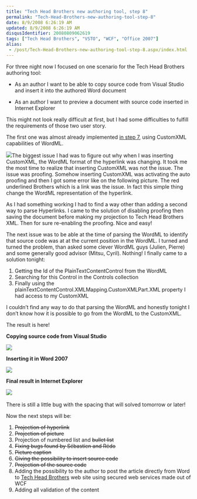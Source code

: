 ```yaml
---
title: "Tech Head Brothers new authoring tool, step 8"
permalink: "Tech-Head-Brothers-new-authoring-tool-step-8"
date: 8/9/2008 6:26:19 AM
updated: 8/9/2008 6:26:19 AM
disqusIdentifier: 20080809062619
tags: ["Tech Head Brothers", "VSTO", "WCF", "Office 2007"]
alias:
 - /post/Tech-Head-Brothers-new-authoring-tool-step-8.aspx/index.html
---
```

For three night now I focused on one scenario for the Tech Head Brothers authoring tool:

*   As an author I want to be able to copy source code from Visual Studio and insert it into the authored Word document
<!-- more -->
*   As an author I want to preview a document with source code inserted in Internet Explorer  

This might not look really difficult at first, but I had some difficulties to fulfill the requirements of those two user story.

The first one was almost already implemented [in step 7](http://weblogs.asp.net/lkempe/archive/2008/03/12/tech-head-brothers-new-authoring-tool-step-7.aspx), using CustomXML capabilities of WordML.

![](http://farm4.static.flickr.com/3228/2745205622_92d3d8e762_o.png)The biggest issue I had was to figure out why when I was inserting CustomXML, the WordML format of the hyperlink was changing. It took me the most time to realize that inserting CustomXML was not the issue. The issue was proofing. Somehow inserting CustomXML was activating the auto proofing and then I got some error like on the following picture. The red underlined Brothers which is a link was the issue. In fact this simple thing change the WordML representation of the hyperlink.

As I had something working I had to find a way other than adding a second way to parse Hyperlinks. I came to the solution of disabling proofing then saving the document before making my projection to Tech Head Brothers XML. Then for sure re-enabling the proofing. Nice and easy!

The next issue was to be able at the time of parsing the WordML to identify that source code was at at the current position in the WordML. I turned and turned the problem, than asked some clever WordML guys (Julien, Pierre) and some generally good advisor (Mitsu, Cyril). Nothing! I finally came to a solution tonight:

1.  Getting the Id of the PlainTextContentControl from the WordML
2.  Searching for this Control in the Controls collection
3.  Finally using the plainTextContentControl.XMLMapping.CustomXMLPart.XML property I had access to my CustomXML  

I couldn’t find any way to do that parsing the WordML and honestly tonight I don’t know how it is possible to go from the WordML to the CustomXML.

The result is here!

**Copying source code from Visual Studio**

![](http://farm4.static.flickr.com/3089/2744413383_26bf4a4025_o.png) 

**Inserting it in Word 2007**

![](http://farm4.static.flickr.com/3001/2744414779_d4d7af5829_o.png) 

**Final result in Internet Explorer**

![](http://farm4.static.flickr.com/3043/2744419063_c55860a60c_o.png)  

There is still a little bug with the spacing that will solved tomorrow or later!

Now the next steps will be: 

1.  <strike>Projection of hyperlink</strike>
2.  <strike>Projection of picture</strike>
3.  Projection of numbered list and <strike>bullet list</strike>
4.  <strike>Fixing bugs found by Sébastien and Rédo</strike> 
5.  <strike>Picture caption</strike>
6.  <strike>Giving the possibility to insert source code </strike>
7.  <strike>Projection of the source code</strike> 
8.  Adding the possibility to the author to post the article directly from Word to [Tech Head Brothers](http://www.techheadbrothers.com/) web site using secured web services made out of WCF 
9.  Adding all validation of the content
